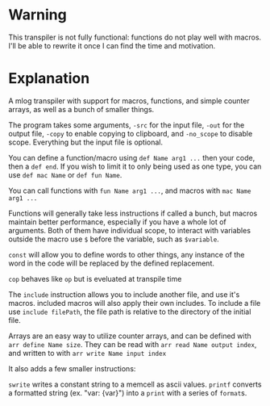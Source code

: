 # Warning

This transpiler is not fully functional: functions do not play well with macros. I'll be able to rewrite it once I can find the time and motivation.

# Explanation

A mlog transpiler with support for macros, functions, and simple counter arrays, as well as a bunch of smaller things.

The program takes some arguments, `-src` for the input file, `-out` for the output file, `-copy` to enable copying to clipboard, and `-no_scope` to disable scope. Everything but the input file is optional.

You can define a function/macro using `def Name arg1 ...` then your code, then a `def end`. If you wish to limit it to only being used as one type, you can use `def mac Name` or `def fun Name`.

You can call functions with `fun Name arg1 ...`, and macros with `mac Name arg1 ...`

Functions will generally take less instructions if called a bunch, but macros maintain better performance, especially if you have a whole lot of arguments. Both of them have individual scope, to interact with variables outside the macro use `$` before the variable, such as `$variable`.

`const` will allow you to define words to other things, any instance of the word in the code will be replaced by the defined replacement.

`cop` behaves like `op` but is eveluated at transpile time

The `include` instruction allows you to include another file, and use it's macros. included macros will also apply their own includes. To include a file use `include filePath`, the file path is relative to the directory of the initial file.

Arrays are an easy way to utilize counter arrays, and can be defined with `arr define Name size`. They can be read with `arr read Name output index`, and written to with `arr write Name input index` 

It also adds a few smaller instructions:

`swrite` writes a constant string to a memcell as ascii values.
`printf` converts a formatted string (ex. "var: {var}") into a `print` with a series of `format`s.
